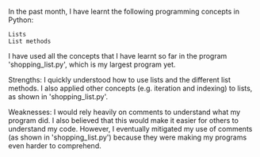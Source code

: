 In the past month, I have learnt the following programming concepts in Python:

    Lists
    List methods

I have used all the concepts that I have learnt so far in the program 'shopping_list.py', which is my largest program yet.

Strengths: I quickly understood how to use lists and the different list methods. I also applied other concepts (e.g. iteration and indexing) to lists, as shown in 'shopping_list.py'.

Weaknesses: I would rely heavily on comments to understand what my program did. I also believed that this would make it easier for others to understand my code. However, I eventually mitigated my use of comments (as shown in 'shopping_list.py') because they were making my programs even harder to comprehend.
